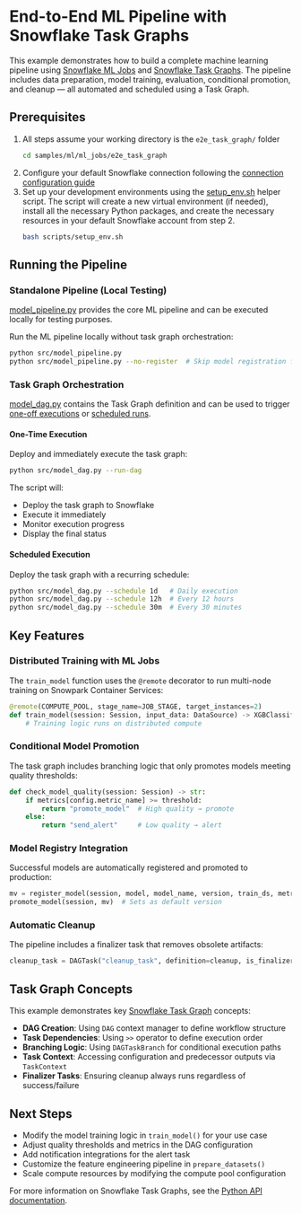 # End-to-End ML Pipeline with Snowflake Task Graphs

This example demonstrates how to build a complete machine learning pipeline using [Snowflake ML Jobs](https://docs.snowflake.com/developer-guide/snowflake-ml/ml-jobs/overview)
and [Snowflake Task Graphs](https://docs.snowflake.com/en/developer-guide/snowflake-python-api/snowflake-python-managing-tasks).
The pipeline includes data preparation, model training, evaluation, conditional promotion, and cleanup — all automated and scheduled using a Task Graph.

## Prerequisites

1. All steps assume your working directory is the `e2e_task_graph/` folder
    ```bash
    cd samples/ml/ml_jobs/e2e_task_graph
    ```
2. Configure your default Snowflake connection following the [connection configuration guide](https://docs.snowflake.com/developer-guide/snowflake-cli/connecting/configure-connections#define-connections)
3. Set up your development environments using the [setup_env.sh](scripts/setup_env.sh) helper script.
    The script will create a new virtual environment (if needed), install all the necessary Python packages,
    and create the necessary resources in your default Snowflake account from step 2.
    ```bash
    bash scripts/setup_env.sh
    ```

## Running the Pipeline

### Standalone Pipeline (Local Testing)

[model_pipeline.py](src/model_pipeline.py) provides the core ML pipeline and can be executed locally
for testing purposes.

Run the ML pipeline locally without task graph orchestration:

```bash
python src/model_pipeline.py
python src/model_pipeline.py --no-register  # Skip model registration for faster experimentation
```

### Task Graph Orchestration

[model_dag.py](src/model_dag.py) contains the Task Graph definition and can be used to trigger
[one-off executions](#one-time-execution) or [scheduled runs](#scheduled-execution).

#### One-Time Execution

Deploy and immediately execute the task graph:

```bash
python src/model_dag.py --run-dag
```

The script will:
- Deploy the task graph to Snowflake
- Execute it immediately
- Monitor execution progress
- Display the final status

#### Scheduled Execution

Deploy the task graph with a recurring schedule:

```bash
python src/model_dag.py --schedule 1d   # Daily execution
python src/model_dag.py --schedule 12h  # Every 12 hours
python src/model_dag.py --schedule 30m  # Every 30 minutes
```

## Key Features

### Distributed Training with ML Jobs

The `train_model` function uses the `@remote` decorator to run multi-node training on Snowpark Container Services:

```python
@remote(COMPUTE_POOL, stage_name=JOB_STAGE, target_instances=2)
def train_model(session: Session, input_data: DataSource) -> XGBClassifier:
    # Training logic runs on distributed compute
```

### Conditional Model Promotion

The task graph includes branching logic that only promotes models meeting quality thresholds:

```python
def check_model_quality(session: Session) -> str:
    if metrics[config.metric_name] >= threshold:
        return "promote_model"  # High quality → promote
    else:
        return "send_alert"     # Low quality → alert
```

### Model Registry Integration
Successful models are automatically registered and promoted to production:

```python
mv = register_model(session, model, model_name, version, train_ds, metrics)
promote_model(session, mv)  # Sets as default version
```

### Automatic Cleanup
The pipeline includes a finalizer task that removes obsolete artifacts:

```python
cleanup_task = DAGTask("cleanup_task", definition=cleanup, is_finalizer=True)
```

## Task Graph Concepts

This example demonstrates key [Snowflake Task Graph](https://docs.snowflake.com/en/developer-guide/snowflake-python-api/snowflake-python-managing-tasks) concepts:

- **DAG Creation**: Using `DAG` context manager to define workflow structure
- **Task Dependencies**: Using `>>` operator to define execution order
- **Branching Logic**: Using `DAGTaskBranch` for conditional execution paths
- **Task Context**: Accessing configuration and predecessor outputs via `TaskContext`
- **Finalizer Tasks**: Ensuring cleanup always runs regardless of success/failure

## Next Steps

- Modify the model training logic in `train_model()` for your use case
- Adjust quality thresholds and metrics in the DAG configuration
- Add notification integrations for the alert task
- Customize the feature engineering pipeline in `prepare_datasets()`
- Scale compute resources by modifying the compute pool configuration

For more information on Snowflake Task Graphs, see the [Python API documentation](https://docs.snowflake.com/en/developer-guide/snowflake-python-api/snowflake-python-managing-tasks).